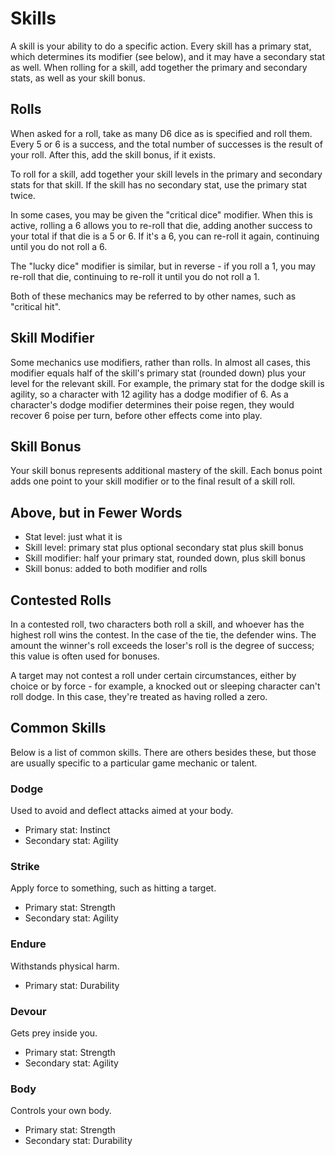 # Skills

A skill is your ability to do a specific action. Every skill has a primary stat,
which determines its modifier (see below), and it may have a secondary stat as
well. When rolling for a skill, add together the primary and secondary stats, as
well as your skill bonus.

## Rolls

When asked for a roll, take as many D6 dice as is specified and roll them. Every
5 or 6 is a success, and the total number of successes is the result of your
roll. After this, add the skill bonus, if it exists.

To roll for a skill, add together your skill levels in the primary and secondary
stats for that skill. If the skill has no secondary stat, use the primary stat
twice.

In some cases, you may be given the "critical dice" modifier. When this is
active, rolling a 6 allows you to re-roll that die, adding another success to
your total if that die is a 5 or 6. If it's a 6, you can re-roll it again,
continuing until you do not roll a 6.

The "lucky dice" modifier is similar, but in reverse - if you roll a 1, you may
re-roll that die, continuing to re-roll it until you do not roll a 1.

Both of these mechanics may be referred to by other names, such as "critical
hit".

## Skill Modifier

Some mechanics use modifiers, rather than rolls. In almost all cases, this
modifier equals half of the skill's primary stat (rounded down) plus your level
for the relevant skill. For example, the primary stat for the dodge skill is
agility, so a character with 12 agility has a dodge modifier of 6. As a
character's dodge modifier determines their poise regen, they would recover 6
poise per turn, before other effects come into play.

## Skill Bonus

Your skill bonus represents additional mastery of the skill. Each bonus point
adds one point to your skill modifier or to the final result of a skill roll.

## Above, but in Fewer Words

- Stat level: just what it is
- Skill level: primary stat plus optional secondary stat plus skill bonus
- Skill modifier: half your primary stat, rounded down, plus skill bonus
- Skill bonus: added to both modifier and rolls

## Contested Rolls

In a contested roll, two characters both roll a skill, and whoever has the
highest roll wins the contest. In the case of the tie, the defender wins. The
amount the winner's roll exceeds the loser's roll is the degree of success; this
value is often used for bonuses.

A target may not contest a roll under certain circumstances, either by choice or
by force - for example, a knocked out or sleeping character can't roll dodge. In
this case, they're treated as having rolled a zero.

## Common Skills

Below is a list of common skills. There are others besides these, but those are
usually specific to a particular game mechanic or talent.

### Dodge

Used to avoid and deflect attacks aimed at your body.

- Primary stat: Instinct
- Secondary stat: Agility

### Strike

Apply force to something, such as hitting a target.

- Primary stat: Strength
- Secondary stat: Agility

### Endure

Withstands physical harm.

- Primary stat: Durability

### Devour

Gets prey inside you.

- Primary stat: Strength
- Secondary stat: Agility

### Body

Controls your own body.

- Primary stat: Strength
- Secondary stat: Durability
